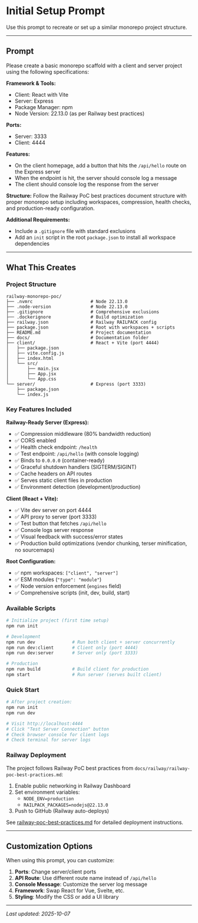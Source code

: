 # Initial Setup Prompt

Use this prompt to recreate or set up a similar monorepo project structure.

---

## Prompt

Please create a basic monorepo scaffold with a client and server project using the following specifications:

**Framework & Tools:**
- Client: React with Vite
- Server: Express
- Package Manager: npm
- Node Version: 22.13.0 (as per Railway best practices)

**Ports:**
- Server: 3333
- Client: 4444

**Features:**
- On the client homepage, add a button that hits the `/api/hello` route on the Express server
- When the endpoint is hit, the server should console log a message
- The client should console log the response from the server

**Structure:**
Follow the Railway PoC best practices document structure with proper monorepo setup including workspaces, compression, health checks, and production-ready configuration.

**Additional Requirements:**
- Include a `.gitignore` file with standard exclusions
- Add an `init` script in the root `package.json` to install all workspace dependencies

---

## What This Creates

### Project Structure
```
railway-monorepo-poc/
├── .nvmrc                      # Node 22.13.0
├── .node-version               # Node 22.13.0
├── .gitignore                  # Comprehensive exclusions
├── .dockerignore               # Build optimization
├── railway.json                # Railway RAILPACK config
├── package.json                # Root with workspaces + scripts
├── README.md                   # Project documentation
├── docs/                       # Documentation folder
├── client/                     # React + Vite (port 4444)
│   ├── package.json
│   ├── vite.config.js
│   ├── index.html
│   └── src/
│       ├── main.jsx
│       ├── App.jsx
│       └── App.css
└── server/                     # Express (port 3333)
    ├── package.json
    └── index.js
```

### Key Features Included

**Railway-Ready Server (Express):**
- ✅ Compression middleware (80% bandwidth reduction)
- ✅ CORS enabled
- ✅ Health check endpoint: `/health`
- ✅ Test endpoint: `/api/hello` (with console logging)
- ✅ Binds to `0.0.0.0` (container-ready)
- ✅ Graceful shutdown handlers (SIGTERM/SIGINT)
- ✅ Cache headers on API routes
- ✅ Serves static client files in production
- ✅ Environment detection (development/production)

**Client (React + Vite):**
- ✅ Vite dev server on port 4444
- ✅ API proxy to server (port 3333)
- ✅ Test button that fetches `/api/hello`
- ✅ Console logs server response
- ✅ Visual feedback with success/error states
- ✅ Production build optimizations (vendor chunking, terser minification, no sourcemaps)

**Root Configuration:**
- ✅ npm workspaces: `["client", "server"]`
- ✅ ESM modules (`"type": "module"`)
- ✅ Node version enforcement (`engines` field)
- ✅ Comprehensive scripts (init, dev, build, start)

### Available Scripts

```bash
# Initialize project (first time setup)
npm run init

# Development
npm run dev              # Run both client + server concurrently
npm run dev:client       # Client only (port 4444)
npm run dev:server       # Server only (port 3333)

# Production
npm run build            # Build client for production
npm start                # Run server (serves built client)
```

### Quick Start

```bash
# After project creation:
npm run init
npm run dev

# Visit http://localhost:4444
# Click "Test Server Connection" button
# Check browser console for client logs
# Check terminal for server logs
```

### Railway Deployment

The project follows Railway PoC best practices from `docs/railway/railway-poc-best-practices.md`:

1. Enable public networking in Railway Dashboard
2. Set environment variables:
   - `NODE_ENV=production`
   - `RAILPACK_PACKAGES=nodejs@22.13.0`
3. Push to GitHub (Railway auto-deploys)

See [railway-poc-best-practices.md](railway/railway-poc-best-practices.md) for detailed deployment instructions.

---

## Customization Options

When using this prompt, you can customize:

1. **Ports**: Change server/client ports
2. **API Route**: Use different route name instead of `/api/hello`
3. **Console Message**: Customize the server log message
4. **Framework**: Swap React for Vue, Svelte, etc.
5. **Styling**: Modify the CSS or add a UI library

---

*Last updated: 2025-10-07*